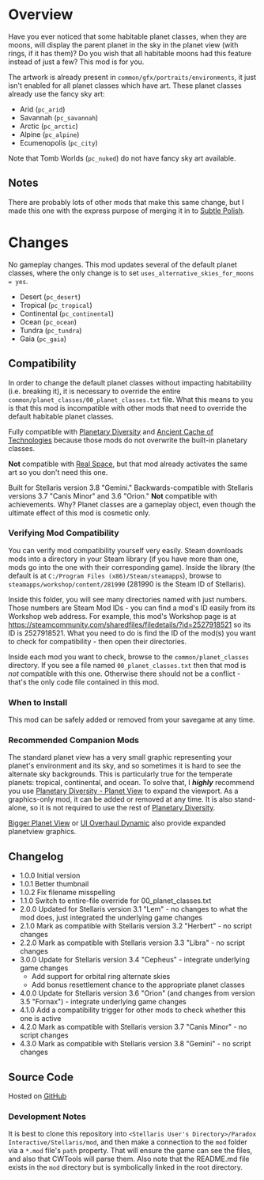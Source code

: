 # Overview

Have you ever noticed that some habitable planet classes, when they are moons, will display the parent planet in the sky in the planet view (with rings, if it has them)?  Do you wish that all habitable moons had this feature instead of just a few?  This mod is for you.

The artwork is already present in `common/gfx/portraits/environments`, it just isn't enabled for all planet classes which have art.  These planet classes already use the fancy sky art:

* Arid (`pc_arid`)
* Savannah (`pc_savannah`)
* Arctic (`pc_arctic`)
* Alpine (`pc_alpine`)
* Ecumenopolis (`pc_city`)

Note that Tomb Worlds (`pc_nuked`) do not have fancy sky art available.

## Notes

There are probably lots of other mods that make this same change, but I made this one with the express purpose of merging it in to [Subtle Polish](https://steamcommunity.com/sharedfiles/filedetails/?id=2522974089).

# Changes

No gameplay changes.  This mod updates several of the default planet classes, where the only change is to set `uses_alternative_skies_for_moons = yes`.

* Desert (`pc_desert`)
* Tropical (`pc_tropical`)
* Continental (`pc_continental`)
* Ocean (`pc_ocean`)
* Tundra (`pc_tundra`)
* Gaia (`pc_gaia`)

## Compatibility

In order to change the default planet classes without impacting habitability (i.e. breaking it), it is necessary to override the entire `common/planet_classes/00_planet_classes.txt` file.  What this means to you is that this mod is incompatible with other mods that need to override the default habitable planet classes.

Fully compatible with [Planetary Diversity](https://steamcommunity.com/sharedfiles/filedetails/?id=819148835) and [Ancient Cache of Technologies](https://steamcommunity.com/sharedfiles/filedetails/?id=1419304439) because those mods do not overwrite the built-in planetary classes.

**Not** compatible with [Real Space](https://steamcommunity.com/sharedfiles/filedetails/?id=937289339), but that mod already activates the same art so you don't need this one.

Built for Stellaris version 3.8 "Gemini."  Backwards-compatible with Stellaris versions 3.7 "Canis Minor" and 3.6 "Orion."  **Not** compatible with achievements.  Why?  Planet classes are a gameplay object, even though the ultimate effect of this mod is cosmetic only.

### Verifying Mod Compatibility

You can verify mod compatibility yourself very easily.  Steam downloads mods into a directory in your Steam library (if you have more than one, mods go into the one with their corresponding game).  Inside the library (the default is at `C:/Program Files (x86)/Steam/steamapps`), browse to `steamapps/workshop/content/281990` (281990 is the Steam ID of Stellaris).

Inside this folder, you will see many directories named with just numbers.  Those numbers are Steam Mod IDs - you can find a mod's ID easily from its Workshop web address.  For example, this mod's Workshop page is at https://steamcommunity.com/sharedfiles/filedetails/?id=2527918521 so its ID is 2527918521.  What you need to do is find the ID of the mod(s) you want to check for compatibility - then open their directories.

Inside each mod you want to check, browse to the `common/planet_classes` directory.  If you see a file named `00_planet_classes.txt` then that mod is _not_ compatible with this one.  Otherwise there should not be a conflict - that's the only code file contained in this mod.

### When to Install

This mod can be safely added or removed from your savegame at any time.

### Recommended Companion Mods

The standard planet view has a very small graphic representing your planet's environment and its sky, and so sometimes it is hard to see the alternate sky backgrounds.  This is particularly true for the temperate planets: tropical, continental, and ocean.  To solve that, I _**highly**_ recommend you use [Planetary Diversity - Planet View](https://steamcommunity.com/sharedfiles/filedetails/?id=1866576239) to expand the viewport.  As a graphics-only mod, it can be added or removed at any time.  It is also stand-alone, so it is not required to use the rest of [Planetary Diversity](https://steamcommunity.com/sharedfiles/filedetails/?id=819148835).

[Bigger Planet View](https://steamcommunity.com/sharedfiles/filedetails/?id=1587178040) or [UI Overhaul Dynamic](https://steamcommunity.com/sharedfiles/filedetails/?id=1623423360) also provide expanded planetview graphics.

## Changelog

* 1.0.0 Initial version
* 1.0.1 Better thumbnail
* 1.0.2 Fix filename misspelling
* 1.1.0 Switch to entire-file override for 00_planet_classes.txt
* 2.0.0 Updated for Stellaris version 3.1 "Lem" - no changes to what the mod does, just integrated the underlying game changes
* 2.1.0 Mark as compatible with Stellaris version 3.2 "Herbert" - no script changes
* 2.2.0 Mark as compatible with Stellaris version 3.3 "Libra" - no script changes
* 3.0.0 Update for Stellaris version 3.4 "Cepheus" - integrate underlying game changes
    * Add support for orbital ring alternate skies
    * Add bonus resettlement chance to the appropriate planet classes
* 4.0.0 Update for Stellaris version 3.6 "Orion" (and changes from version 3.5 "Fornax") - integrate underlying game changes
* 4.1.0 Add a compatibility trigger for other mods to check whether this one is active
* 4.2.0 Mark as compatible with Stellaris version 3.7 "Canis Minor" - no script changes
* 4.3.0 Mark as compatible with Stellaris version 3.8 "Gemini" - no script changes

## Source Code

Hosted on [GitHub](https://github.com/corsairmarks/yet_another_planetary_sky_fix)

### Development Notes

It is best to clone this repository into `<Stellaris User's Directory>/Paradox Interactive/Stellaris/mod`, and then make a connection to the `mod` folder via a `*.mod` file's `path` property.  That will ensure the game can see the files, and also that CWTools will parse them.  Also note that the README.md file exists in the `mod` directory but is symbolically linked in the root directory.